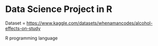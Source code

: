 # Data Science Project in R 

Dataset = https://www.kaggle.com/datasets/whenamancodes/alcohol-effects-on-study

R programming language
